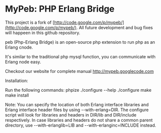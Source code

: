 # MyPeb: PHP Erlang Bridge #

This project is a fork of [http://code.google.com/p/mypeb/](http://code.google.com/p/mypeb/). All future development and bug fixes will happeen in this github repository.

peb (Php-Erlang Bridge) is an open-source php extension to run php as an
Erlang cnode.

It's similar to the traditional php mysql function, you can communicate
with Erlang node easy.

Checkout our website for complete manual http://mypeb.googlecode.com

Installation:

Run the following commands:
phpize
./configure --help
./configure
make
make install

Note:
  You can specify the location of both Erlang interface libraries
  and Erlang interface header files by using --with-erlang=DIR. The
  configure script will look for libraries and headers in DIR/lib and
  DIR/include respectively.
  In case libraries and headers do not share a common parent directory,
  use --with-erlanglib=LIB and --with-erlanginc=INCLUDE instead.
